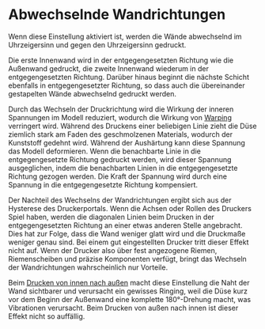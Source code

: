 Abwechselnde Wandrichtungen
====
Wenn diese Einstellung aktiviert ist, werden die Wände abwechselnd im Uhrzeigersinn und gegen den Uhrzeigersinn gedruckt.

Die erste Innenwand wird in der entgegengesetzten Richtung wie die Außenwand gedruckt, die zweite Innenwand wiederum in der entgegengesetzten Richtung. Darüber hinaus beginnt die nächste Schicht ebenfalls in entgegengesetzter Richtung, so dass auch die übereinander gestapelten Wände abwechselnd gedruckt werden.

Durch das Wechseln der Druckrichtung wird die Wirkung der inneren Spannungen im Modell reduziert, wodurch die Wirkung von [Warping](../troubleshooting/warping.md) verringert wird. Während des Druckens einer beliebigen Linie zieht die Düse ziemlich stark am Faden des geschmolzenen Materials, wodurch der Kunststoff gedehnt wird. Während der Aushärtung kann diese Spannung das Modell deformieren. Wenn die benachbarte Linie in die entgegengesetzte Richtung gedruckt werden, wird dieser Spannung ausgeglichen, indem die benachbarten Linien in die entgegengesetzte Richtung gezogen werden. Die Kraft der Spannung wird durch eine Spannung in die entgegengesetzte Richtung kompensiert.

Der Nachteil des Wechselns der Wandrichtungen ergibt sich aus der Hysterese des Druckerportals. Wenn die Achsen oder Rollen des Druckers Spiel haben, werden die diagonalen Linien beim Drucken in der entgegengesetzten Richtung an einer etwas anderen Stelle angebracht. Dies hat zur Folge, dass die Wand weniger glatt wird und die Druckmaße weniger genau sind. Bei einem gut eingestellten Drucker tritt dieser Effekt nicht auf. Wenn der Drucker also über fest angezogene Riemen, Riemenscheiben und präzise Komponenten verfügt, bringt das Wechseln der Wandrichtungen wahrscheinlich nur Vorteile.

Beim [Drucken von innen nach außen](../shell/inset_direction.md) macht diese Einstellung die Naht der Wand sichtbarer und verursacht ein gewisses Ringing, weil die Düse kurz vor dem Beginn der Außenwand eine komplette 180°-Drehung macht, was Vibrationen verursacht. Beim Drucken von außen nach innen ist dieser Effekt nicht so auffällig.
